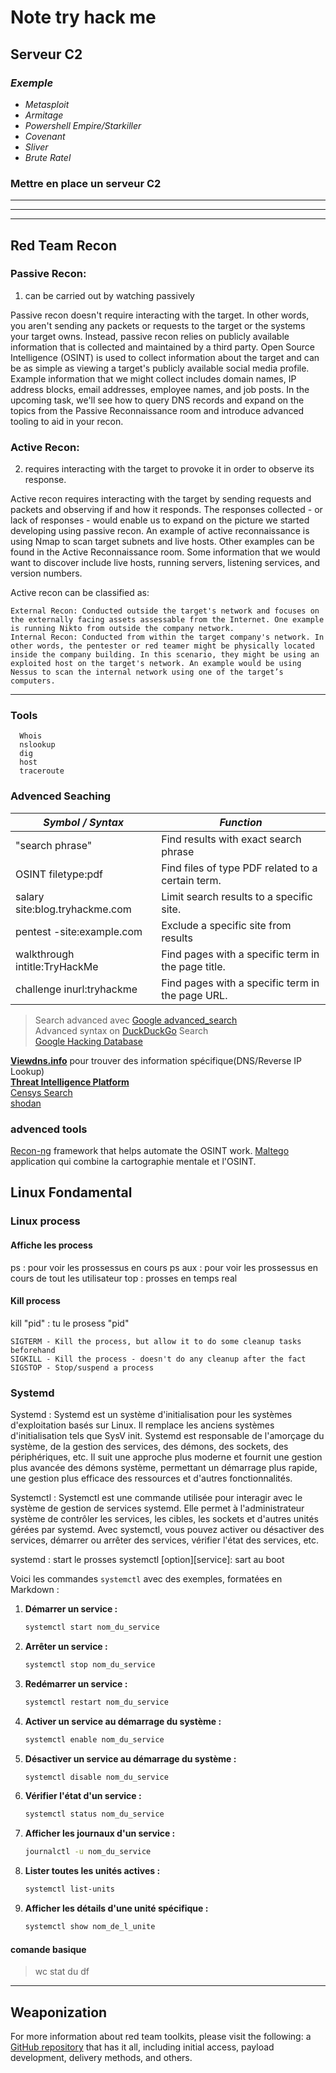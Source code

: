 # Note try hack me
## Serveur C2
### *Exemple*
- *Metasploit*
- *Armitage*
- *Powershell Empire/Starkiller*
- *Covenant*
- *Sliver*
- *Brute Ratel*

### Mettre en place un serveur C2
---
---
---

## Red Team Recon

### Passive Recon: 

1) can be carried out by watching passively

Passive recon doesn't require interacting with the target. In other words, you aren't sending any packets or requests to the target or the systems your target owns. Instead, passive recon relies on publicly available information that is collected and maintained by a third party. Open Source Intelligence (OSINT) is used to collect information about the target and can be as simple as viewing a target's publicly available social media profile. Example information that we might collect includes domain names, IP address blocks, email addresses, employee names, and job posts. In the upcoming task, we'll see how to query DNS records and expand on the topics from the Passive Reconnaissance room and introduce advanced tooling to aid in your recon.

### Active Recon: 

2) requires interacting with the target to provoke it in order to observe its response.

Active recon requires interacting with the target by sending requests and packets and observing if and how it responds. The responses collected - or lack of responses - would enable us to expand on the picture we started developing using passive recon. An example of active reconnaissance is using Nmap to scan target subnets and live hosts. Other examples can be found in the Active Reconnaissance room. Some information that we would want to discover include live hosts, running servers, listening services, and version numbers.

Active recon can be classified as:

    External Recon: Conducted outside the target's network and focuses on the externally facing assets assessable from the Internet. One example is running Nikto from outside the company network.
    Internal Recon: Conducted from within the target company's network. In other words, the pentester or red teamer might be physically located inside the company building. In this scenario, they might be using an exploited host on the target's network. An example would be using Nessus to scan the internal network using one of the target’s computers.

---

### Tools 

      Whois
      nslookup
      dig
      host
      traceroute 


### Advenced Seaching 

|*Symbol / Syntax*|*Function*|
|---------------|--------|
|"search phrase"|Find results with exact search phrase|
|OSINT filetype:pdf|Find files of type PDF related to a certain term.|
|salary site:blog.tryhackme.com|Limit search results to a specific site.|
|pentest -site:example.com|Exclude a specific site from results|
|walkthrough intitle:TryHackMe|Find pages with a specific term in the page title.|
|challenge inurl:tryhackme|Find pages with a specific term in the page URL.|


>Search advanced  avec [Google advanced_search](https://www.google.com/advanced_search)\
>Advanced syntax on [DuckDuckGo](https://duckduckgo.com/duckduckgo-help-pages/results/syntax/) Search \
>[Google Hacking Database](https://www.exploit-db.com/google-hacking-database)


[**Viewdns.info**](https://viewdns.info/) pour trouver des information spécifique(DNS/Reverse IP Lookup) \
[**Threat Intelligence Platform**](https://threatintelligenceplatform.com/) \
[Censys Search](https://search.censys.io/)\
[shodan](https://cli.shodan.io/) 

### advenced tools 

[Recon-ng](https://github.com/lanmaster53/recon-ng) framework that helps automate the OSINT work.
[Maltego](https://www.maltego.com/) application qui combine la cartographie mentale et l'OSINT.
 

## Linux Fondamental 

### Linux process

#### Affiche les process
ps : pour voir les prossessus en cours 
ps aux : pour voir les prossessus en cours  de tout les utilisateur 
top : prosses en temps real 

#### Kill process
kill "pid" : tu le prosess "pid"

    SIGTERM - Kill the process, but allow it to do some cleanup tasks beforehand
    SIGKILL - Kill the process - doesn't do any cleanup after the fact
    SIGSTOP - Stop/suspend a process
    
### **Systemd** 

Systemd :
    Systemd est un système d'initialisation pour les systèmes d'exploitation basés sur Linux. Il remplace les anciens systèmes d'initialisation tels que SysV init. Systemd est responsable de l'amorçage du système, de la gestion des services, des démons, des sockets, des périphériques, etc.
    Il suit une approche plus moderne et fournit une gestion plus avancée des démons système, permettant un démarrage plus rapide, une gestion plus efficace des ressources et d'autres fonctionnalités.

Systemctl :
    Systemctl est une commande utilisée pour interagir avec le système de gestion de services systemd. Elle permet à l'administrateur système de contrôler les services, les cibles, les sockets et d'autres unités gérées par systemd.
    Avec systemctl, vous pouvez activer ou désactiver des services, démarrer ou arrêter des services, vérifier l'état des services, etc.


systemd : start le prosses
systemctl [option][service]: sart au boot

Voici les commandes `systemctl` avec des exemples, formatées en Markdown :

1. **Démarrer un service :**
   ```bash
   systemctl start nom_du_service
   ```

2. **Arrêter un service :**
   ```bash
   systemctl stop nom_du_service
   ```

3. **Redémarrer un service :**
   ```bash
   systemctl restart nom_du_service
   ```

4. **Activer un service au démarrage du système :**
   ```bash
   systemctl enable nom_du_service
   ```

5. **Désactiver un service au démarrage du système :**
   ```bash
   systemctl disable nom_du_service
   ```

6. **Vérifier l'état d'un service :**
   ```bash
   systemctl status nom_du_service
   ```

7. **Afficher les journaux d'un service :**
   ```bash
   journalctl -u nom_du_service
   ```

8. **Lister toutes les unités actives :**
   ```bash
   systemctl list-units
   ```

9. **Afficher les détails d'une unité spécifique :**
   ```bash
   systemctl show nom_de_l_unite
   ```
   


#### comande basique 

>wc 
stat 
du 
df

---

## **Weaponization**

For more information about red team toolkits, please visit the following: a [GitHub repository](https://github.com/infosecn1nja/Red-Teaming-Toolkit#Payload%20Development) that has it all, including initial access, payload development, delivery methods, and others. 
